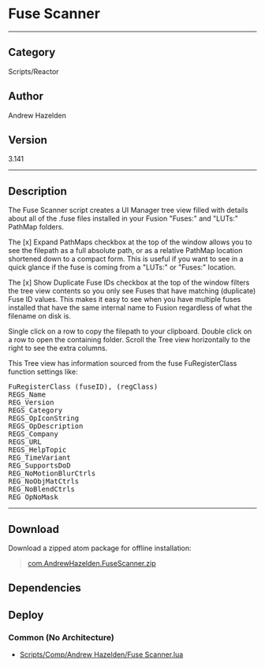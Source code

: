 # Fuse Scanner
___

## Category
Scripts/Reactor

## Author
Andrew Hazelden

## Version
3.141

___

## Description
<p>The Fuse Scanner script creates a UI Manager tree view filled with details about all of the .fuse files installed in your Fusion "Fuses:" and "LUTs:" PathMap folders.</p>

<p>The [x] Expand PathMaps checkbox at the top of the window allows you to see the filepath as a full absolute path, or as a relative PathMap location shortened down to a compact form. This is useful if you want to see in a quick glance if the fuse is coming from a "LUTs:" or "Fuses:" location.</p>

<p>The [x] Show Duplicate Fuse IDs checkbox at the top of the window filters the tree view contents so you only see Fuses that have matching (duplicate) Fuse ID values. This makes it easy to see when you have multiple fuses installed that have the same internal name to Fusion regardless of what the filename on disk is.</p>

<p>Single click on a row to copy the filepath to your clipboard. Double click on a row to open the containing folder. Scroll the Tree view horizontally to the right to see the extra columns.</p>

<p>This Tree view has information sourced from the fuse FuRegisterClass function settings like:</p>

<pre>
FuRegisterClass (fuseID), (regClass)
REGS_Name
REG_Version
REGS_Category
REGS_OpIconString
REGS_OpDescription
REGS_Company
REGS_URL
REGS_HelpTopic
REG_TimeVariant
REG_SupportsDoD
REG_NoMotionBlurCtrls
REG_NoObjMatCtrls
REG_NoBlendCtrls
REG_OpNoMask
</pre>

___

## Download

Download a zipped atom package for offline installation:
> [com.AndrewHazelden.FuseScanner.zip](https://gitlab.com/WeSuckLess/Reactor/-/archive/master/Reactor-master.zip?path=Atoms/com.AndrewHazelden.FuseScanner)  

## Dependencies

## Deploy

### Common (No Architecture)

<ul>
<li><a href="https://gitlab.com/WeSuckLess/Reactor/-/blob/master/Atoms/com.AndrewHazelden.FuseScanner/Scripts/Comp/Andrew Hazelden/Fuse Scanner.lua?ref_type=heads">Scripts/Comp/Andrew Hazelden/Fuse Scanner.lua</a></li>
</ul>

